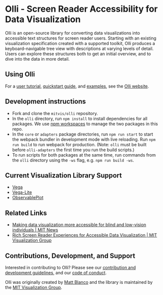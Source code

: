 # Olli - Screen Reader Accessibility for Data Visualization

Olli is an open-source library for converting data visualizations into accessible text structures for screen reader users. Starting with an existing visualization specification created with a supported toolkit, Olli produces a keyboard-navigable tree view with descriptions at varying levels of detail. Users can explore these structures both to get an initial overview, and to dive into the data in more detail. 

## Using Olli

For a [user tutorial](https://mitvis.github.io/olli/tutorial), [quickstart guide](https://mitvis.github.io/olli/quickstart), and [examples](https://mitvis.github.io/olli/examples), see the [Olli website](https://mitvis.github.io/olli/).

## Development instructions

- Fork and clone the `mitvis/olli` repository.
- In the `olli` directory, run `npm install` to install dependencies for all packages. We use [npm workspaces](https://docs.npmjs.com/cli/v8/using-npm/workspaces) to manage the two packages in this repo.
- In the `core` or `adapters` package directories, run `npm run start` to start the webpack bundler in development mode with live reloading. Run `npm run build` to run webpack for production. (Note: `olli` must be built before `olli-adapters` the first time you run the build scripts.)
- To run scripts for both packages at the same time, run commands from the `olli` directory using the `-ws` flag, e.g. `npm run build -ws`.

## Current Visualization Library Support

- [Vega](https://vega.github.io/vega/)
- [Vega-Lite](https://vega.github.io/vega-lite)
- [ObservablePlot](https://observablehq.com/@observablehq/plot)

## Related Links

- [Making data visualization more accessible for blind and low-vision individuals | MIT News](https://news.mit.edu/2022/data-visualization-accessible-blind-0602)
- [Rich Screen Reader Experiences for Accessible Data Visualization | MIT Visualization Group](http://vis.csail.mit.edu/pubs/rich-screen-reader-vis-experiences/)

## Contributions, Development, and Support

Interested in contributing to Olli? Please see our [contribution and development guidelines](https://github.com/mitvis/olli/blob/main/CONTRIBUTING.md), and our [code of conduct](https://vega.github.io/vega/about/code-of-conduct/).

Olli was originally created by [Matt Blanco](https://mattblanco.me/) and the library is maintained by the [MIT Visualization Group](http://vis.csail.mit.edu/).
